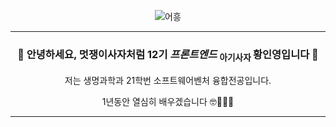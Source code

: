 <div align = center>

![어흥](https://github.com/LikeLion-at-CAU-12th/lnYoung-Hwang/assets/119143699/7211c210-3a16-4743-b153-c9665cb81c9a)

----

### 🦁 안녕하세요, 멋쟁이사자처럼 12기 _프론트엔드_  <sub> 아기사자 </sub>  황인영입니다 🦁

저는 생명과학과 21학번 소프트웨어벤처 융합전공입니다.

1년동안 열심히 배우겠습니다 🤓🏃🏃‍♀️

</div>

----
